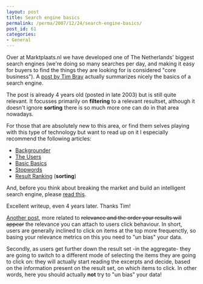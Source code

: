 ```yaml
---
layout: post
title: Search engine basics
permalink: /perma/2007/12/24/search-engine-basics/
post_id: 61
categories: 
- General
---
```


Over at Marktplaats.nl we have developed one of The Netherlands' biggest search
engines (we're doing so many searches per day, and making it easy for buyers to
find the things they are looking for is considered "core business"). A <a
href="http://www.tbray.org/ongoing/When/200x/2003/07/30/OnSearchTOC">post by
Tim Bray</a> actually summarizes nicely the basics of a search engine. 

The post is already 4 years old (posted in late 2003) but is still quite
relevant. It focusses primarily on __filtering__ to a relevant resultset,
although it doesn't ignore __sorting__ there is so much more one can do in that
area nowadays.

For those that are absolutely new to this area, or find them selves playing with this type of technology but want to read up on it I especially recommend the following articles:

* <a href="http://www.tbray.org/ongoing/When/200x/2003/06/15/OnSearch">Backgrounder</a>
* <a href="http://www.tbray.org/ongoing/When/200x/2003/06/17/SearchUsers">The Users</a>
* <a href="http://www.tbray.org/ongoing/When/200x/2003/06/18/HowSearchWorks">Basic Basics</a>
* <a href="http://www.tbray.org/ongoing/When/200x/2003/07/11/Stopwords">Stopwords</a>
* <a href="http://www.tbray.org/ongoing/When/200x/2003/06/24/IntelligentSearch">Result Ranking</a> (__sorting__)

And, before you think about breaking the market and build an intelligent search
engine, please <a
href="http://www.tbray.org/ongoing/When/200x/2003/06/24/IntelligentSearch">read
this</a>. 

Excellent writeup, even 4 years later. Thanks Tim!

<a
href="http://glinden.blogspot.com/2007/12/papers-from-wsdm-2008-on-click-position.html">Another
post</a>, more related to <strike>relevance and the order your results will
appear</strike> the relevance you can attach to users click behaviour. In
short, users are generally inclined to click on items at the top more
frequenctly, so basing your relevance metrics on this you need to "un bias"
your data. 

Secondly, as users get further down the result set -in the aggregate- they are
going to switch to a different mode of selecting the items they are going to
click on: they will actually start reading the excerpts and decide, based on
the information present on the result set, on which items to click. In other
words, here you should actually **not** try to "un bias" your data!
 


